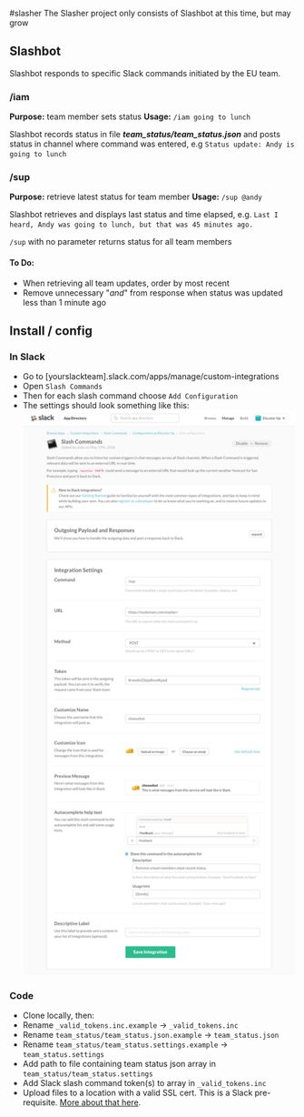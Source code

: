#slasher
The Slasher project only consists of Slashbot at this time, but may grow


## Slashbot
Slashbot responds to specific Slack commands initiated by the EU team.



### /iam

**Purpose:** team member sets status
**Usage:** `/iam going to lunch`

Slashbot records status in file ***team_status/team_status.json*** and posts status in channel where command was entered,
e.g `Status update: Andy is going to lunch`



### /sup
**Purpose:** retrieve latest status for team member
**Usage:** `/sup @andy`

Slashbot retrieves and displays last status and time elapsed,
e.g. `Last I heard, Andy was going to lunch, but that was 45 minutes ago.`

`/sup` with no parameter returns status for all team members

#### To Do:
- When retrieving all team updates, order by most recent
- Remove unnecessary "*and*" from response when status was updated less than 1 minute ago



## Install / config
### In Slack
- Go to [yourslackteam].slack.com/apps/manage/custom-integrations
- Open `Slash Commands`
- Then for each slash command choose `Add Configuration`
- The settings should look something like this:
![Slack slash command settings](/readme_img/slack-slash-command-settings.jpg?raw=true)

### Code
- Clone locally, then:
- Rename `_valid_tokens.inc.example` -> `_valid_tokens.inc`
- Rename `team_status/team_status.json.example` -> `team_status.json`
- Rename `team_status/team_status.settings.example` -> `team_status.settings`
- Add path to file containing team status json array in `team_status/team_status.settings`
- Add Slack slash command token(s) to array in `_valid_tokens.inc`
- Upload files to a location with a valid SSL cert. This is a Slack pre-requisite. [More about that here](https://api.slack.com/slash-commands#ssl).

